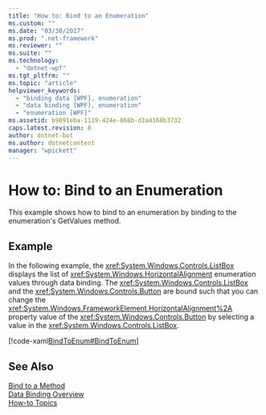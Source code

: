 ```yaml
---
title: "How to: Bind to an Enumeration"
ms.custom: ""
ms.date: "03/30/2017"
ms.prod: ".net-framework"
ms.reviewer: ""
ms.suite: ""
ms.technology: 
  - "dotnet-wpf"
ms.tgt_pltfrm: ""
ms.topic: "article"
helpviewer_keywords: 
  - "binding data [WPF], enumeration"
  - "data binding [WPF], enumeration"
  - "enumeration [WPF]"
ms.assetid: b9091eba-1119-424e-868b-d1a4168b3732
caps.latest.revision: 8
author: dotnet-bot
ms.author: dotnetcontent
manager: "wpickett"
---
```

# How to: Bind to an Enumeration
This example shows how to bind to an enumeration by binding to the enumeration's GetValues method.  
  
## Example  
 In the following example, the <xref:System.Windows.Controls.ListBox> displays the list of <xref:System.Windows.HorizontalAlignment> enumeration values through data binding. The <xref:System.Windows.Controls.ListBox> and the <xref:System.Windows.Controls.Button> are bound such that you can change the <xref:System.Windows.FrameworkElement.HorizontalAlignment%2A> property value of the <xref:System.Windows.Controls.Button> by selecting a value in the <xref:System.Windows.Controls.ListBox>.  
  
 [!code-xaml[BindToEnum#BindToEnum](../../../../samples/snippets/csharp/VS_Snippets_Wpf/BindToEnum/CS/Window1.xaml#bindtoenum)]  
  
## See Also  
 [Bind to a Method](../../../../docs/framework/wpf/data/how-to-bind-to-a-method.md)   
 [Data Binding Overview](../../../../docs/framework/wpf/data/data-binding-overview.md)   
 [How-to Topics](../../../../docs/framework/wpf/data/data-binding-how-to-topics.md)

